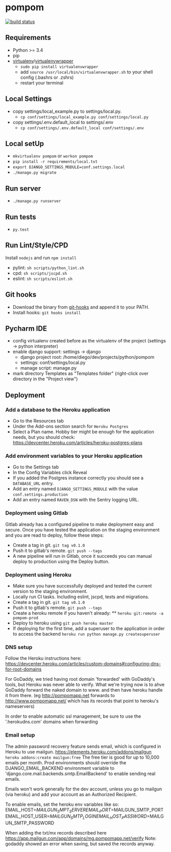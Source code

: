 # pompom

[![build status](//gitlab.devartis.com/samples/django-sample/badges/master/build.svg)](http://gitlab.devartis.com/samples/django-sample/commits/master)

## Requirements

* Python >= 3.4
* pip
* [virtualenv](https://virtualenv.readthedocs.org/en/latest/installation.html)/[virtualenvwrapper](https://virtualenvwrapper.readthedocs.org/en/latest/)
  * `sudo pip install virtualenvwrapper`
  * add `source /usr/local/bin/virtualenvwrapper.sh` to your shell config (.bashrs or .zshrs)
  * restart your terminal

## Local Settings

* copy settings/local_example.py to settings/local.py.
  * `cp conf/settings/local_example.py conf/settings/local.py`
* copy settings/.env.default_local to settings/.env
  * `cp conf/settings/.env.default_local conf/settings/.env`

## Local setUp

* `mkvirtualenv pompom` or `workon pompom`
* `pip install -r requirements/local.txt`
* `export DJANGO_SETTINGS_MODULE=conf.settings.local`
* `./manage.py migrate`

## Run server

* `./manage.py runserver`

## Run tests

* `py.test`

## Run Lint/Style/CPD

Install `nodejs` and run `npm install`

* pylint: `sh scripts/python_lint.sh`
* cpd: `sh scripts/jscpd.sh`
* eslint: `sh scripts/eslint.sh`

## Git hooks

* Download the binary from [git-hooks](https://github.com/git-hooks/git-hooks/releases) and append it to your PATH.
* Install hooks: `git hooks install`

## Pycharm IDE

* config virtualenv created before as the virtualenv of the project (settings -> python interpreter)
* enable django support: settings -> django 
  * django project root: /home/diego/dev/projects/python/pompom
  * settings: conf/settings/local.py
  * manage script: manage.py
* mark directory Templates as "Templates folder" (right-click over directory in the "Project view")

## Deployment

### Add a database to the Heroku application

* Go to the Resources tab
* Under the Add-ons section search for `Heroku Postgres`
* Select a Plan name. Hobby tier might be enough for the application needs, but you should check: https://devcenter.heroku.com/articles/heroku-postgres-plans

### Add environment variables to your Heroku application

* Go to the Settings tab
* In the Config Variables click Reveal
* If you added the Postgres instance correctly you should see a `DATABASE_URL` entry.
* Add an entry named `DJANGO_SETTINGS_MODULE` with the value `conf.settings.production`
* Add an entry named `RAVEN_DSN` with the Sentry logging URL.

### Deployment using Gitlab

Gitlab already has a configured pipeline to make deployment easy and secure. Once you have tested the application on the staging environment and you are read to deploy, follow these steps:

* Create a tag in git. `git tag v0.1.0`
* Push it to gitlab's remote. `git push --tags`
* A new pipeline will run in Gitlab, once it succeeds you can manual deploy to production using the Deploy button.

### Deployment using Heroku

* Make sure you have successfully deployed and tested the current version to the staging environment.
* Locally run CI tasks. Including eslint, jscpd, tests and migrations.
* Create a tag in git. `git tag v0.1.0`
* Push it to gitlab's remote. `git push --tags`
* Create a heroku remote if you haven't already:
** `heroku git:remote -a pompom-prod`
* Deploy to heroku using `git push heroku master`
* If deploying for the first time, add a superuser to the application in order to access the backend `heroku run python manage.py createsuperuser`

### DNS setup

Follow the Heroku instructions here:
https://devcenter.heroku.com/articles/custom-domains#configuring-dns-for-root-domains

For GoDaddy, we tried having root domain 'forwarded' with GoDaddy's tools, but Heroku was never able to verify.
What we're trying now is to ahve GoDaddy forward the naked domain to www. and then have heroku handle it from there.  (eg http://pompomapp.net forwards to http://www.pompomapp.net/ which has its records that point to heroku's nameservers)

In order to enable automatic ssl management, be sure to use the '.herokudns.com' domains when forwarding

### Email setup
The admin password recovery feature sends email, which is configured in Heroku to use mailgun.  https://elements.heroku.com/addons/mailgun
`heroku addons:create mailgun:free`
The free tier is good for up to 10,000 emails per month.
Prod environments should override the DJANGO_EMAIL_BACKEND environment variable to 'django.core.mail.backends.smtp.EmailBackend' to enable sending real emails.

Emails won't work generally for the dev account, unless you go to mailgun (via heroku) and add your account as an Authorized Recipient.

To enable emails, set the heroku env variables like so:
EMAIL_HOST=$MAILGUN_SMPT_SERVER
EMAIL_PORT=$MAILGUN_SMTP_PORT
EMAIL_HOST_USER=$MAILGUN_SMTP_LOGIN
EMAIL_HOST_PASSWORD=$MAILGUN_SMTP_PASSWORD

When adding the txt/mx records described here https://app.mailgun.com/app/domains/mg.pompomapp.net/verify
Note: godaddy showed an error when saving, but saved the records anyway.